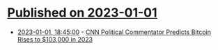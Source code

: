 # [Published on 2023-01-01](index.md)

* [2023-01-01, 18:45:00](https://slashdot.org/story/23/01/01/1842257/cnn-political-commentator-predicts-bitcoin-rises-to-103000-in-2023?utm_source=rss1.0mainlinkanon&utm_medium=feed) - [CNN Political Commentator Predicts Bitcoin Rises to $103,000 in 2023](https://slashdot.org/story/23/01/01/1842257/cnn-political-commentator-predicts-bitcoin-rises-to-103000-in-2023?utm_source=rss1.0mainlinkanon&utm_medium=feed)
